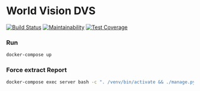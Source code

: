# World Vision DVS
[![Build Status](https://travis-ci.com/toggle-corp/worldvision-dvs.svg?branch=develop)](https://travis-ci.com/toggle-corp/worldvision-dvs)
[![Maintainability](https://api.codeclimate.com/v1/badges/4e2bcf69188cb28301ba/maintainability)](https://codeclimate.com/github/toggle-corp/worldvision-dvs/maintainability)
[![Test Coverage](https://api.codeclimate.com/v1/badges/4e2bcf69188cb28301ba/test_coverage)](https://toggle-corp.github.io/worldvision-dvs/)

### Run
```bash
docker-compose up
```

### Force extract Report
```bash
docker-compose exec server bash -c ". /venv/bin/activate && ./manage.py force_extract_reports"
```
